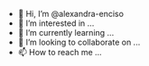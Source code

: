 - 👋 Hi, I’m @alexandra-enciso
- 👀 I’m interested in ...
- 🌱 I’m currently learning ...
- 💞️ I’m looking to collaborate on ...
- 📫 How to reach me ...

<!---
alexandra-enciso/alexandra-enciso is a ✨ special ✨ repository because its `README.md` (this file) appears on your GitHub profile.
You can click the Preview link to take a look at your changes.
--->
